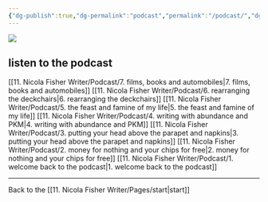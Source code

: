 ```yaml
---
{"dg-publish":true,"dg-permalink":"podcast","permalink":"/podcast/","dgPassFrontmatter":true,"created":"","updated":""}
---
```



![](https://source.unsplash.com/uT55XxQLQGU/1900x1200)

## listen to the podcast

[[11. Nicola Fisher Writer/Podcast/7. films, books and automobiles\|7. films, books and automobiles]]
[[11. Nicola Fisher Writer/Podcast/6. rearranging the deckchairs\|6. rearranging the deckchairs]]
[[11. Nicola Fisher Writer/Podcast/5. the feast and famine of my life\|5. the feast and famine of my life]]
[[11. Nicola Fisher Writer/Podcast/4. writing with abundance and PKM\|4. writing with abundance and PKM]]
[[11. Nicola Fisher Writer/Podcast/3. putting your head above the parapet and napkins\|3. putting your head above the parapet and napkins]]
[[11. Nicola Fisher Writer/Podcast/2. money for nothing and your chips for free\|2. money for nothing and your chips for free]]
[[11. Nicola Fisher Writer/Podcast/1. welcome back to the podcast\|1. welcome back to the podcast]]

---

Back to the [[11. Nicola Fisher Writer/Pages/start\|start]]

